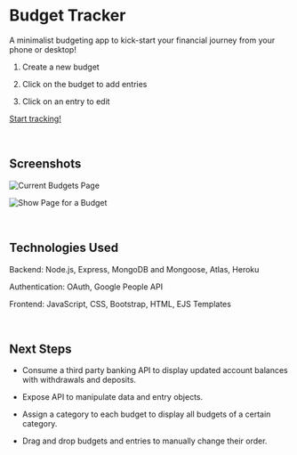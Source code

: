 
# Budget Tracker

A minimalist budgeting app to kick-start your financial journey from your phone or desktop!

1. Create a new budget

2. Click on the budget to add entries

3. Click on an entry to edit

[Start tracking!](https://ga-budget-tracker.herokuapp.com/home)

</br>

## Screenshots

![Current Budgets Page](https://i.imgur.com/95FCQ7r.png "Current Budgets Page")

![Show Page for a Budget](https://i.imgur.com/FdbKpjA.png "Show Page for a Budget")

</br>

## Technologies Used

Backend: Node.js, Express, MongoDB and Mongoose, Atlas, Heroku

Authentication: OAuth, Google People API

Frontend: JavaScript, CSS, Bootstrap, HTML, EJS Templates

</br>

## Next Steps

- Consume a third party banking API to display updated account balances with withdrawals and deposits.

- Expose API to manipulate data and entry objects.

- Assign a category to each budget to display all budgets of a certain category.

- Drag and drop budgets and entries to manually change their order. 
